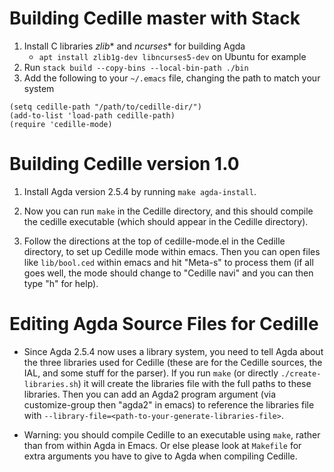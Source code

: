# Building Cedille master with Stack
1. Install C libraries *zlib** and *ncurses** for building Agda
     - `apt install zlib1g-dev libncurses5-dev` on Ubuntu for example
2. Run `stack build --copy-bins --local-bin-path ./bin`
3. Add the following to your `~/.emacs` file, changing the path to match your system
```
(setq cedille-path "/path/to/cedille-dir/")
(add-to-list 'load-path cedille-path)
(require 'cedille-mode)
```

# Building Cedille version 1.0

1. Install Agda version 2.5.4 by running `make agda-install`.

2. Now you can run `make` in the Cedille directory, and this should
   compile the cedille executable (which should appear in the Cedille
   directory).

3. Follow the directions at the top of cedille-mode.el in the Cedille
   directory, to set up Cedille mode within emacs.  Then you can open
   files like `lib/bool.ced` within emacs and hit "Meta-s" to process
   them (if all goes well, the mode should change to "Cedille navi"
   and you can then type "h" for help).

# Editing Agda Source Files for Cedille

 * Since Agda 2.5.4 now uses a library system, you need to tell Agda
   about the three libraries used for Cedille (these are for the Cedille
   sources, the IAL, and some stuff for the parser).  If you run `make`
   (or directly `./create-libraries.sh`) it will create the libraries
   file with the full paths to these libraries.  Then you can add an
   Agda2 program argument (via customize-group then "agda2" in emacs)
   to reference the libraries file with
   `--library-file=<path-to-your-generate-libraries-file>`.

 * Warning: you should compile Cedille to an executable using `make`,
   rather than from within Agda in Emacs.  Or else please look at 
   `Makefile` for extra arguments you have to give to Agda
   when compiling Cedille.
